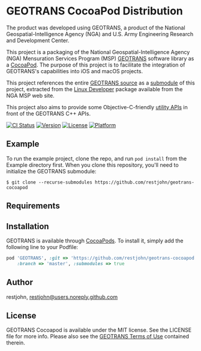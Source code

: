 # GEOTRANS CocoaPod Distribution

The product was developed using GEOTRANS, a product of the National Geospatial-Intelligence Agency (NGA) and U.S. Army Engineering Research and Development Center.

This project is a packaging of the National Geospatial-Intelligence Agency (NGA) Mensuration Services Program (MSP) [GEOTRANS](http://earth-info.nga.mil/GandG/update/index.php?dir=wgs84&action=wgs84#tab_geotrans) software library as
a [CocoaPod](https://cocoapods.org/).  The purpose of this project is to facilitate the integration of GEOTRANS's 
capabilities into iOS and macOS projects.

This project references the entire [GEOTRANS source](https://github.com/restjohn/geotrans) as a [submodule](https://git-scm.com/book/en/v2/Git-Tools-Submodules) of this project, extracted from the [Linux Developer](http://earth-info.nga.mil/GandG/update/wgs84/apps/geotrans/current-version/sw/linux_dev.tgz) package available from the NGA MSP web site. 

This project also aims to provide some Objective-C-friendly [utility APIs](GEOTRANS/Classes) in front of the GEOTRANS C++ APIs.

[![CI Status](https://img.shields.io/travis/restjohn/GEOTRANS.svg?style=flat)](https://travis-ci.org/restjohn/GEOTRANS)
[![Version](https://img.shields.io/cocoapods/v/GEOTRANS.svg?style=flat)](https://cocoapods.org/pods/GEOTRANS)
[![License](https://img.shields.io/cocoapods/l/GEOTRANS.svg?style=flat)](https://cocoapods.org/pods/GEOTRANS)
[![Platform](https://img.shields.io/cocoapods/p/GEOTRANS.svg?style=flat)](https://cocoapods.org/pods/GEOTRANS)

## Example

To run the example project, clone the repo, and run `pod install` from the Example directory first.
When you clone this repository, you'll need to initialize the GEOTRANS submodule:
```shell
$ git clone --recurse-submodules https://github.com/restjohn/geotrans-cocoapod
```

## Requirements

## Installation

GEOTRANS is available through [CocoaPods](https://cocoapods.org). To install
it, simply add the following line to your Podfile:

```ruby
pod 'GEOTRANS', :git => 'https://github.com/restjohn/geotrans-cocoapod', 
    :branch => 'master', :submodules => true
```

## Author

restjohn, restjohn@users.noreply.github.com

## License

GEOTRANS Cocoapod is available under the MIT license. See the LICENSE file for more info.
Please also see the [GEOTRANS Terms of Use](https://github.com/restjohn/geotrans/GEOTRANS3/docs/MSP_Geotrans_Terms_Of_Use.txt) contained therein.
